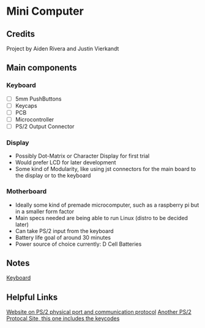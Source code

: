 # Mini Computer

## Credits

Project by Aiden Rivera and Justin Vierkandt

## Main components

### Keyboard
- [ ] 5mm PushButtons
- [ ] Keycaps
- [ ] PCB
- [ ] Microcontroller
- [ ] PS/2 Output Connector

### Display
- Possibly Dot-Matrix or Character Display for first trial
- Would prefer LCD for later development
- Some kind of Modularity, like using jst connectors for the main board to the display or to the keyboard

### Motherboard
- Ideally some kind of premade microcomputer, such as a raspberry pi but in a smaller form factor
- Main specs needed are being able to run Linux (distro to be decided later)
- Can take PS/2 input from the keyboard
- Battery life goal of around 30 minutes
- Power source of choice currently: D Cell Batteries

## Notes
[Keyboard](Notes/Keyboard.md)

## Helpful Links

[Website on PS/2 physical port and communication protocol](https://www.burtonsys.com/ps2_chapweske.htm)
[Another PS/2 Protocal Site, this one includes the keycodes](https://www.eecg.utoronto.ca/~jayar/ece241_08F/AudioVideoCores/ps2/ps2.html#apkeycodes)

